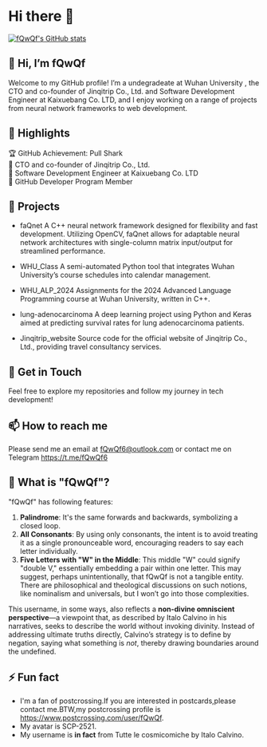 # Hi there 👋

[![fQwQf's GitHub stats](https://github-readme-stats.vercel.app/api?username=fQwQf)](https://github.com/anuraghazra/github-readme-stats)

## 👋 Hi, I’m fQwQf  
Welcome to my GitHub profile! I’m a undegradeate at Wuhan University , the CTO and co-founder of Jinqitrip Co., Ltd. and Software Development Engineer at Kaixuebang Co. LTD, and I enjoy working on a range of projects from neural network frameworks to web development.  

## 🌟 Highlights  
🏆 GitHub Achievement: Pull Shark  
🥇 CTO and co-founder of Jinqitrip Co., Ltd.  
🥈 Software Development Engineer at Kaixuebang Co. LTD  
🥉 GitHub Developer Program Member  

## 📘 Projects  
- faQnet
A C++ neural network framework designed for flexibility and fast development. Utilizing OpenCV, faQnet allows for adaptable neural network architectures with single-column matrix input/output for streamlined performance.

- WHU_Class
A semi-automated Python tool that integrates Wuhan University’s course schedules into calendar management.

- WHU_ALP_2024
Assignments for the 2024 Advanced Language Programming course at Wuhan University, written in C++.

- lung-adenocarcinoma
A deep learning project using Python and Keras aimed at predicting survival rates for lung adenocarcinoma patients.

- Jinqitrip_website
Source code for the official website of Jinqitrip Co., Ltd., providing travel consultancy services.

## 🚀 Get in Touch  
Feel free to explore my repositories and follow my journey in tech development!  

## 📫 How to reach me  
 Please send me an email at <fQwQf6@outlook.com> or contact me on Telegram <https://t.me/fQwQf6>   

## 🤔 What is "fQwQf"?
"fQwQf" has following features:  
1. **Palindrome**: It's the same forwards and backwards, symbolizing a closed loop.
2. **All Consonants**: By using only consonants, the intent is to avoid treating it as a single pronounceable word, encouraging readers to say each letter individually.
3. **Five Letters with "W" in the Middle**: This middle "W" could signify "double V," essentially embedding a pair within one letter. This may suggest, perhaps unintentionally, that fQwQf is not a tangible entity. There are philosophical and theological discussions on such notions, like nominalism and universals, but I won’t go into those complexities. 

This username, in some ways, also reflects a **non-divine omniscient perspective**—a viewpoint that, as described by Italo Calvino in his narratives, seeks to describe the world without invoking divinity. Instead of addressing ultimate truths directly, Calvino’s strategy is to define by negation, saying what something is *not*, thereby drawing boundaries around the undefined.  
 
## ⚡ Fun fact  
- I'm a fan of postcrossing.If you are interested in postcards,please contact me.BTW,my postcrossing profile is <https://www.postcrossing.com/user/fQwQf>.
- My avatar is SCP-2521.
- My username is **in fact** from Tutte le cosmicomiche by Italo Calvino.
<!--
**fQwQf/fQwQf** is a ✨ _special_ ✨ repository because its `README.md` (this file) appears on your GitHub profile.

Here are some ideas to get you started:

- 🔭 I’m currently working on ...
- 🌱 I’m currently learning ...
- 👯 I’m looking to collaborate on ...
- 🤔 I’m looking for help with ...
- 💬 Ask me about ...
- 😄 Pronouns: ...
- 
-->
